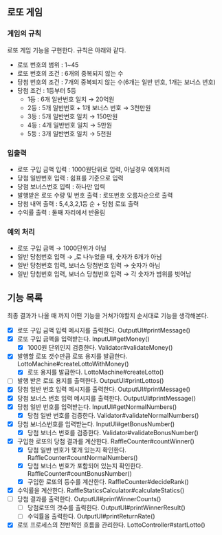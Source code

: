 ## 로또 게임

### 게임의 규칙

로또 게임 기능을 구현한다. 규칙은 아래와 같다.

- 로또 번호의 범위 : 1~45
- 로또 번호의 조건 : 6개의 중복되지 않는 수
- 당첨 번호의 조건 : 7개의 중복되지 않는 수(6개는 일반 번호, 1개는 보너스 번호)
- 당첨 조건 : 1등부터 5등
    - 1등 : 6개 일반번호 일치 → 20억원
    - 2등 : 5개 일반번호 + 1개 보너스 번호 → 3천만원
    - 3등 : 5개 일반번호 일치 → 150만원
    - 4등 : 4개 일반번호 일치 → 5만원
    - 5등 : 3개 일반번호 일치 → 5천원

### 입출력

- 로또 구입 금액 입력 : 1000원단위로 입력, 아닐경우 예외처리
- 당첨 일반번호 입력 : 쉼표를 기준으로 입력
- 당첨 보너스번호 입력 : 하나만 입력
- 발행받은 로또 수량 및 번호 출력 : 로또번호 오름차순으로 출력
- 당첨 내역 출력 : 5,4,3,2,1등 순 + 당첨 로또 출력
- 수익률 출력 : 둘째 자리에서 반올림

### 예외 처리

- 로또 구입 금액 → 1000단위가 아님
- 일반 당첨번호 입력 → ,로 나누었을 때, 숫자가 6개가 아님
- 일반 당첨번호 입력, 보너스 당첨번호 입력 → 숫자가 아님
- 일반 당첨번호 입력, 보너스 당첨번호 입력 → 각 숫자가 범위를 벗어남

## 기능 목록

최종 결과가 나올 때 까지 어떤 기능을 거쳐가야할지 순서대로 기능을 생각해본다.

- [x]  로또 구입 금액 입력 메시지를 출력한다. OutputUI#printMessage()
- [x]  로또 구입 금액을 입력받는다. InputUI#getMoney()
    - [x]  1000원 단위인지 검증한다. Validator#validateMoney()
- [x]  발행할 로또 갯수만큼 로또 용지를 발급한다. LottoMachine#createLottoWithMoney()
    - [x]  로또 용지를 발급한다. LottoMachine#createLotto()
- [ ]  발행 받은 로또 용지를 출력한다. OutputUI#printLottos()
- [x]  당첨 일반 번호 입력 메시지를 출력한다. OutputUI#printMessage()
- [x]  당첨 보너스 번호 입력 메시지를 출력한다. OutputUI#printMessage()
- [x]  당첨 일반 번호를 입력받는다. InputUI#getNormalNumbers()
    - [x]  당첨 일반 번호를 검증한다. Validator#validateNormalNumbers()
- [x]  당첨 보너스번호를 입력받는다. InputUI#getBonusNumber()
    - [x]  당첨 보너스 번호를 검증한다. Validator#validateBonusNumber()
- [x]  구입한 로또의 당첨 결과를 계산한다. RaffleCounter#countWinner()
    - [x]  당첨 일반 번호가 몇개 있는지 확인한다. RaffleCounter#countNormalNumbers()
    - [x]  당첨 보너스 번호가 포함되어 있는지 확인한다. RaffleCounter#countBonusNumber()
    - [x]  구입한 로또의 등수를 계산한다. RaffleCounter#decideRank()
- [x]  수익률을 계산한다. RaffleStaticsCalculator#calculateStatics()
- [ ]  당첨 결과를 출력한다. OutputUI#printWinnerCounts()
    - [ ]  당첨로또의 갯수를 출력한다. OutputUI#printWinnerResult()
    - [ ]  수익률을 출력한다. OutputUI#printReturnRate()
- [x] 로또 프로세스의 전반적인 흐름을 관리한다. LottoController#startLotto()